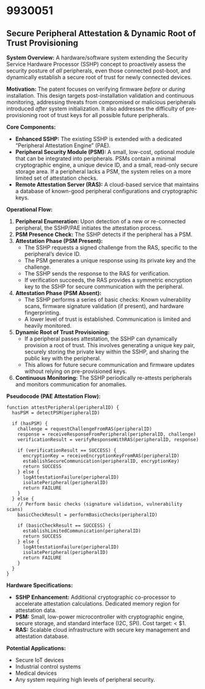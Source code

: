 # 9930051

## Secure Peripheral Attestation & Dynamic Root of Trust Provisioning

**System Overview:** A hardware/software system extending the Security Service Hardware Processor (SSHP) concept to proactively assess the security posture of *all* peripherals, even those connected post-boot, and dynamically establish a secure root of trust for newly connected devices.

**Motivation:** The patent focuses on verifying firmware *before* or *during* installation. This design targets post-installation validation and continuous monitoring, addressing threats from compromised or malicious peripherals introduced *after* system initialization. It also addresses the difficulty of pre-provisioning root of trust keys for all possible future peripherals.

**Core Components:**

*   **Enhanced SSHP:**  The existing SSHP is extended with a dedicated “Peripheral Attestation Engine” (PAE).
*   **Peripheral Security Module (PSM):** A small, low-cost, optional module that can be integrated into peripherals. PSMs contain a minimal cryptographic engine, a unique device ID, and a small, read-only secure storage area. If a peripheral lacks a PSM, the system relies on a more limited set of attestation checks.
*   **Remote Attestation Server (RAS):** A cloud-based service that maintains a database of known-good peripheral configurations and cryptographic keys.

**Operational Flow:**

1.  **Peripheral Enumeration:** Upon detection of a new or re-connected peripheral, the SSHP/PAE initiates the attestation process.
2.  **PSM Presence Check:**  The SSHP detects if the peripheral has a PSM.
3.  **Attestation Phase (PSM Present):**
    *   The SSHP requests a signed challenge from the RAS, specific to the peripheral’s device ID.
    *   The PSM generates a unique response using its private key and the challenge.
    *   The SSHP sends the response to the RAS for verification.
    *   If verification succeeds, the RAS provides a symmetric encryption key to the SSHP for secure communication with the peripheral.
4.  **Attestation Phase (PSM Absent):**
    *   The SSHP performs a series of basic checks: Known vulnerability scans, firmware signature validation (if present), and hardware fingerprinting.
    *   A lower level of trust is established. Communication is limited and heavily monitored.
5.  **Dynamic Root of Trust Provisioning:**
    *   If a peripheral passes attestation, the SSHP can dynamically provision a root of trust. This involves generating a unique key pair, securely storing the private key within the SSHP, and sharing the public key with the peripheral.
    *   This allows for future secure communication and firmware updates without relying on pre-provisioned keys.
6.  **Continuous Monitoring:** The SSHP periodically re-attests peripherals and monitors communication for anomalies.

**Pseudocode (PAE Attestation Flow):**

```pseudocode
function attestPeripheral(peripheralID) {
  hasPSM = detectPSM(peripheralID)

  if (hasPSM) {
    challenge = requestChallengeFromRAS(peripheralID)
    response = receiveResponseFromPeripheral(peripheralID, challenge)
    verificationResult = verifyResponseWithRAS(peripheralID, response)

    if (verificationResult == SUCCESS) {
      encryptionKey = receiveEncryptionKeyFromRAS(peripheralID)
      establishSecureCommunication(peripheralID, encryptionKey)
      return SUCCESS
    } else {
      logAttestationFailure(peripheralID)
      isolatePeripheral(peripheralID)
      return FAILURE
    }
  } else {
    // Perform basic checks (signature validation, vulnerability scans)
    basicCheckResult = performBasicChecks(peripheralID)

    if (basicCheckResult == SUCCESS) {
      establishLimitedCommunication(peripheralID)
      return SUCCESS
    } else {
      logAttestationFailure(peripheralID)
      isolatePeripheral(peripheralID)
      return FAILURE
    }
  }
}
```

**Hardware Specifications:**

*   **SSHP Enhancement:** Additional cryptographic co-processor to accelerate attestation calculations. Dedicated memory region for attestation data.
*   **PSM:**  Small, low-power microcontroller with cryptographic engine, secure storage, and standard interface (I2C, SPI). Cost target: < $1.
*   **RAS:** Scalable cloud infrastructure with secure key management and attestation database.

**Potential Applications:**

*   Secure IoT devices
*   Industrial control systems
*   Medical devices
*   Any system requiring high levels of peripheral security.